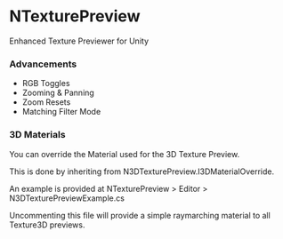 # NTexturePreview
Enhanced Texture Previewer for Unity

### Advancements

- RGB Toggles
- Zooming & Panning
- Zoom Resets
- Matching Filter Mode

### 3D Materials

You can override the Material used for the 3D Texture Preview.

This is done by inheriting from N3DTexturePreview.I3DMaterialOverride.

An example is provided at NTexturePreview > Editor > N3DTexturePreviewExample.cs

Uncommenting this file will provide a simple raymarching material to all Texture3D previews.